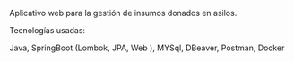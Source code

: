 Aplicativo web para la gestión de insumos donados en asilos. 

Tecnologías usadas:

Java, SpringBoot (Lombok, JPA, Web ), MYSql, DBeaver, Postman, Docker
